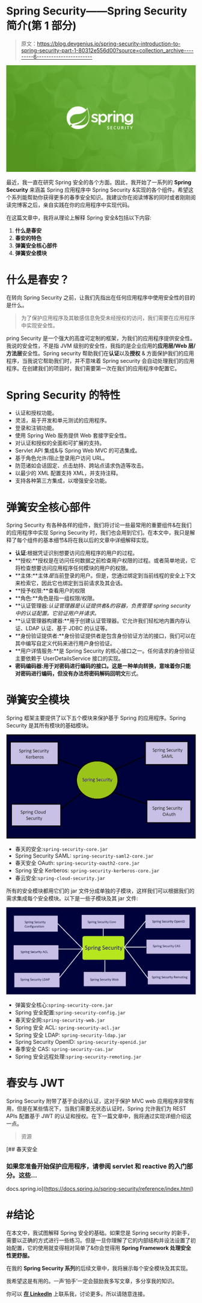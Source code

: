 # Spring Security——Spring Security 简介(第 1 部分)

> 原文：<https://blog.devgenius.io/spring-security-introduction-to-spring-security-part-1-80312e556d00?source=collection_archive---------6----------------------->

![](img/0d836d30381c865fcae45fc97a0af399.png)

最近，我一直在研究 Spring 安全的各个方面。因此，我开始了一系列的 **Spring Security** 来涵盖 Spring 应用程序中 Spring Security &实现的各个组件。希望这个系列能帮助你获得更多的春季安全知识。我建议你在阅读博客的同时或者刚刚阅读完博客之后，亲自实践在你的应用程序中实现代码。

在这篇文章中，我将从理论上解释 Spring 安全&包括以下内容:

1.  **什么是春安**
2.  **春安的特色**
3.  **弹簧安全核心部件**
4.  **弹簧安全模块**

# **什么是春安？**

在转向 Spring Security 之前，让我们先指出在任何应用程序中使用安全性的目的是什么。

> 为了保护应用程序及其敏感信息免受未经授权的访问，我们需要在应用程序中实现安全性。

pring Security 是一个强大的高度可定制的框架，为我们的应用程序提供安全性。我说的安全性，不是指 JVM 级别的安全性，我指的是企业应用的**应用层/Web 层/方法层**安全性。Spring security 帮助我们在**认证**以及**授权** & 方面保护我们的应用程序，当我说它帮助我们时，并不意味着 Spring security 会自动处理我们的应用程序。在创建我们的项目时，我们需要第一次在我们的应用程序中配置它。

# Spring Security 的特性

*   认证和授权功能。
*   灵活，易于开发和单元测试的应用程序。
*   登录和注销功能。
*   使用 Spring Web 服务提供 Web 套接字安全性。
*   对认证和授权的全面和可扩展的支持。
*   Servlet API 集成&与 Spring Web MVC 的可选集成。
*   基于角色允许/阻止登录用户访问 URL。
*   防范诸如会话固定、点击劫持、跨站点请求伪造等攻击。
*   以最少的 XML 配置支持 XML，并支持注释。
*   支持各种第三方集成，以增强安全功能。

# **弹簧安全核心部件**

Spring Security 有各种各样的组件，我们将讨论一些最常用的重要组件&在我们的应用程序中实现 Spring Security 时，我们也会用到它们。在本文中，我只是解释了每个组件的基本细节&将在我以后的文章中详细解释实现。

*   **认证**:根据凭证识别想要访问应用程序的用户的过程。
*   **授权:**授权是在访问任何数据之前检查用户权限的过程。或者简单地说，它将检查想要访问应用程序任何模块的用户的权限。
*   **主体:**主体*是*当前登录的用户。但是，您通过绑定到当前线程的安全上下文来检索它，因此它也绑定到当前请求及其会话。
*   **授予权限:**查看用户的权限
*   **角色:**角色是指一组权限/权限。
*   **认证管理器:**认证管理器是认证提供者&的容器，负责管理 spring security 中的认证配置。它验证用户并请求*。*
*   **认证管理器构建器:**用于创建认证管理器。它允许我们轻松地内置内存认证、LDAP 认证、基于 JDBC 的认证等。
*   **身份验证提供者:**身份验证提供者是包含身份验证方法的接口，我们可以在其中编写自定义代码来进行用户身份验证。
*   **用户详情服务:**是 Spring Security 的核心接口之一。任何请求的身份验证主要依赖于 UserDetailsService 接口的实现。
*   **密码编码器:**用于对密码进行编码的接口。这是一种单向转换，意味着你只能对密码进行编码，但没有办法将密码解码回**明文**形式。

# **弹簧安全模块**

Spring 框架主要提供了以下五个模块来保护基于 Spring 的应用程序。Spring Security 是其所有模块的基础模块。

![](img/72e883bcdf187f0ef344da761dd2b603.png)

*   春天的安全:`spring-security-core.jar`
*   Spring Security SAML: `spring-security-saml2-core.jar`
*   春天安全 OAuth: `spring-security-oauth2-core.jar`
*   Spring 安全 Kerberos: `spring-security-kerberos-core.jar`
*   春云安全:`spring-cloud-security.jar`

所有的安全模块都用它们的 jar 文件分成单独的子模块，这样我们可以根据我们的需求集成每个安全模块。以下是一些子模块及其 jar 文件:

![](img/0e4ce86d2a59379a5f4c71af37b10da7.png)

*   弹簧安全核心:`spring-security-core.jar`
*   Spring 安全配置:`spring-security-config.jar`
*   春天安全网:`spring-security-web.jar`
*   Spring 安全 ACL: `spring-security-acl.jar`
*   Spring 安全 LDAP: `spring-security-ldap.jar`
*   Spring Security OpenID: `spring-security-openid.jar`
*   春季安全 CAS: `spring-security-cas.jar`
*   Spring 安全远程处理:`spring-security-remoting.jar`

# **春安与 JWT**

Spring Security 附带了基于会话的认证，这对于保护 MVC web 应用程序非常有用，但是在某些情况下，当我们需要无状态认证时，Spring 允许我们为 REST APIs 配置基于 JWT 的认证和授权。在下一篇文章中，我将通过实现详细介绍这一点。

> 资源

 [## 春天安全

### 如果您准备开始保护应用程序，请参阅 servlet 和 reactive 的入门部分。这些…

docs.spring.io](https://docs.spring.io/spring-security/reference/index.html) 

# #结论

在本文中，我试图解释 Spring 安全的基础。如果您是 Spring security 的新手，需要以正确的方式进行一些练习。但是一旦你理解了它的内部结构并设法设置了初始配置，它的使用就变得相对简单了&你会觉得用 **Spring Framework 处理安全性更舒服。**

在我的 **Spring Security 系列**的后续文章中，我将展示每个安全模块及其实现。

我希望这是有用的。一声‘拍手’一定会鼓励我多写文章，多分享我的知识。

你可以 [**在 LinkedIn**](https://www.linkedin.com/in/pritam-kumar-85b64316b) 上联系我，讨论更多。所以请随意连接。